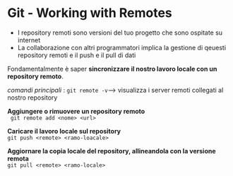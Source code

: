 # Git - Working with Remotes
- I repository remoti sono versioni del tuo progetto che sono ospitate su internet
- La collaborazione con altri programmatori implica la gestione di qeuesti repository remoti e il push e il pull di dati

Fondamentalmente è saper **sincronizzare il nostro lavoro locale con un repository remoto**.

*comandi principali* :
`git remote -v`--> visualizza i server remoti collegati al nostro repository

**Aggiungere o rimuovere un repository remoto**\
` git remote add <nome> <url>` 

**Caricare il lavoro locale sul repository**\
`git push <remote> <ramo-loacale>`

**Aggiornare la copia locale del repository, allineandola con la versione remota**\
`git pull <remote> <ramo-locale>`

